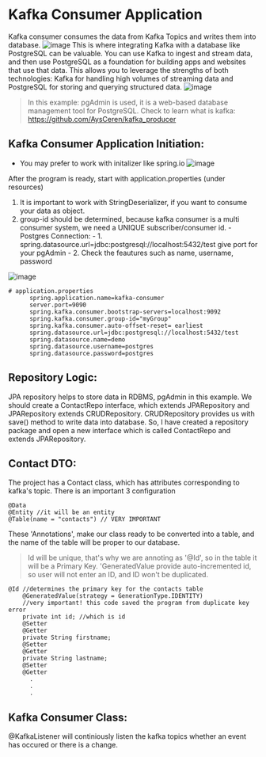 # Kafka Consumer Application
Kafka consumer consumes the data from Kafka Topics and writes them into database.
![image](https://github.com/user-attachments/assets/3df15f96-aa29-477a-8fad-96de8833178d)
This is where integrating Kafka with a database like PostgreSQL can be valuable. You can use Kafka to ingest and stream data, and then use PostgreSQL as a foundation for building apps and websites that use that data. This allows you to leverage the strengths of both technologies: Kafka for handling high volumes of streaming data and PostgreSQL for storing and querying structured data.
![image](https://github.com/user-attachments/assets/832f54d2-4bd1-4900-8c5a-cdb092bca9c6)


> In this example: pgAdmin is used, it is a web-based database management tool for PostgreSQL.
> Check to learn what is kafka: https://github.com/AysCeren/kafka_producer

## Kafka Consumer Application Initiation:
+ You may prefer to work with initalizer like spring.io
![image](https://github.com/user-attachments/assets/ee14c177-4afd-4c29-bf2a-815d57968570)

 After the program is ready, start with application.properties (under resources)
 1. It is important to work with StringDeserializer, if you want to consume your data as object.
 2. group-id should be determined, because kafka consumer is a multi consumer system, we need a UNIQUE subscriber/consumer id.
         - Postgres Connection:
         - 1. spring.datasource.url=jdbc:postgresql://localhost:5432/test give port for your pgAdmin
         - 2. Check the feautures such as name, username, password

  ![image](https://github.com/user-attachments/assets/3b726192-10ef-4355-8cbe-10b1634138a0)

```
# application.properties
      spring.application.name=kafka-consumer
      server.port=9090
      spring.kafka.consumer.bootstrap-servers=localhost:9092
      spring.kafka.consumer.group-id="myGroup"
      spring.kafka.consumer.auto-offset-reset= earliest
      spring.datasource.url=jdbc:postgresql://localhost:5432/test
      spring.datasource.name=demo
      spring.datasource.username=postgres
      spring.datasource.password=postgres
```


## Repository Logic:

JPA repository helps to store data in RDBMS, pgAdmin in this example. 
We should create a ContactRepo interface, which extends JPARepository and JPARepository extends CRUDRepository. CRUDRepository provides us with save() method to write data into database. So, I have created a repository package and open a new interface which is called ContactRepo and extends JPARepository.

## Contact DTO:
The project has a Contact class, which has attributes corresponding to kafka's topic. There is an important 3 configuration
```
@Data
@Entity //it will be an entity
@Table(name = "contacts") // VERY IMPORTANT

```

These 'Annotations', make our class ready to be converted into a table, and the name of the table will be proper to our database. 
> Id will be unique, that's why we are annoting as '@Id', so in the table it will be a Primary Key. 'GeneratedValue provide auto-incremented id, so user will not enter an ID, and ID won't be duplicated.
```
@Id //determines the primary key for the contacts table
    @GeneratedValue(strategy = GenerationType.IDENTITY)
    //very important! this code saved the program from duplicate key error
    private int id; //which is id
    @Setter
    @Getter
    private String firstname;
    @Setter
    @Getter
    private String lastname;
    @Setter
    @Getter
      .
      .
      .
```

## Kafka Consumer Class:

@KafkaListener will continiously listen the kafka topics whether an event has occured or there is a change. 

```


```


